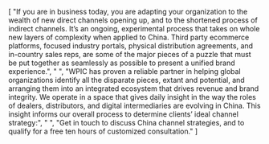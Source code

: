 [
    "If you are in business today, you are adapting your organization to the wealth of new direct channels opening up, and to the shortened process of indirect channels. It’s an ongoing, experimental process that takes on whole new layers of complexity when applied to China. Third party ecommerce platforms, focused industry portals, physical distribution agreements, and in-country sales reps, are some of the major pieces of a puzzle that must be put together as seamlessly as possible to present a unified brand experience.",
    " ",
    "WPIC has proven a reliable partner in helping global organizations identify all the disparate pieces, extant and potential, and arranging them into an integrated ecosystem that drives revenue and brand integrity. We operate in a space that gives daily insight in the way the roles of dealers, distributors, and digital intermediaries are evolving in China. This insight informs our overall process to determine clients’ ideal channel strategy:",
    " ",
    "Get in touch to discuss China channel strategies, and to qualify for a free ten hours of customized consultation."
]